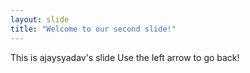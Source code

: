 ```yaml
---
layout: slide
title: "Welcome to our second slide!"
---
```

This is ajaysyadav's slide
Use the left arrow to go back!
